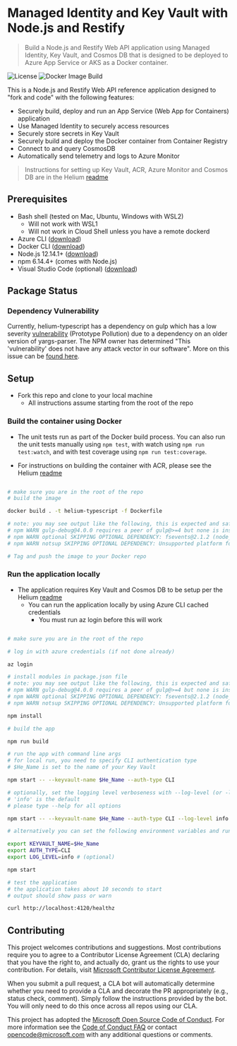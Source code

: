 # Managed Identity and Key Vault with Node.js and Restify

> Build a Node.js and Restify Web API application using Managed Identity, Key Vault, and Cosmos DB that is designed to be deployed to Azure App Service or AKS as a Docker container.

![License](https://img.shields.io/badge/license-MIT-green.svg)
![Docker Image Build](https://github.com/retaildevcrews/helium-typescript/workflows/Docker%20Image%20Build/badge.svg)

This is a Node.js and Restify Web API reference application designed to "fork and code" with the following features:

- Securely build, deploy and run an App Service (Web App for Containers) application
- Use Managed Identity to securely access resources
- Securely store secrets in Key Vault
- Securely build and deploy the Docker container from Container Registry
- Connect to and query CosmosDB
- Automatically send telemetry and logs to Azure Monitor

> Instructions for setting up Key Vault, ACR, Azure Monitor and Cosmos DB are in the Helium [readme](https://github.com/retaildevcrews/helium)

## Prerequisites

- Bash shell (tested on Mac, Ubuntu, Windows with WSL2)
  - Will not work with WSL1
  - Will not work in Cloud Shell unless you have a remote dockerd
- Azure CLI ([download](https://docs.microsoft.com/en-us/cli/azure/install-azure-cli?view=azure-cli-latest))
- Docker CLI ([download](https://docs.docker.com/install/))
- Node.js 12.14.1+ ([download](https://nodejs.org/en/download/))
- npm 6.14.4+ (comes with Node.js)
- Visual Studio Code (optional) ([download](https://code.visualstudio.com/download))

## Package Status

### Dependency Vulnerability

Currently, helium-typescript has a dependency on gulp which has a low severity [vulnerability](https://www.npmjs.com/advisories/1500) (Prototype Pollution) due to a dependency on an older version of yargs-parser. The NPM owner has determined "This 'vulnerability' does not have any attack vector in our software". More on this issue can be [found here](https://github.com/gulpjs/gulp/issues/2438).

## Setup

- Fork this repo and clone to your local machine
  - All instructions assume starting from the root of the repo

### Build the container using Docker

- The unit tests run as part of the Docker build process. You can also run the unit tests manually using `npm test`, with watch using `npm run test:watch`, and with test coverage using `npm run test:coverage`.

- For instructions on building the container with ACR, please see the Helium [readme](https://github.com/retaildevcrews/helium)

```bash

# make sure you are in the root of the repo
# build the image

docker build . -t helium-typescript -f Dockerfile

# note: you may see output like the following, this is expected and safe to ignore
# npm WARN gulp-debug@4.0.0 requires a peer of gulp@>=4 but none is installed. You must install peer dependencies yourself.
# npm WARN optional SKIPPING OPTIONAL DEPENDENCY: fsevents@2.1.2 (node_modules/mocha/node_modules/fsevents):
# npm WARN notsup SKIPPING OPTIONAL DEPENDENCY: Unsupported platform for fsevents@2.1.2: wanted {"os":"darwin","arch":"any"} (current: {"os":"linux","arch":"x64"})

# Tag and push the image to your Docker repo

```

### Run the application locally

- The application requires Key Vault and Cosmos DB to be setup per the Helium [readme](https://github.com/retaildevcrews/helium)
  - You can run the application locally by using Azure CLI cached credentials
    - You must run az login before this will work

```bash

# make sure you are in the root of the repo

# log in with azure credentials (if not done already)

az login

# install modules in package.json file
# note: you may see output like the following, this is expected and safe to ignore
# npm WARN gulp-debug@4.0.0 requires a peer of gulp@>=4 but none is installed. You must install peer dependencies yourself.
# npm WARN optional SKIPPING OPTIONAL DEPENDENCY: fsevents@2.1.2 (node_modules/mocha/node_modules/fsevents):
# npm WARN notsup SKIPPING OPTIONAL DEPENDENCY: Unsupported platform for fsevents@2.1.2: wanted {"os":"darwin","arch":"any"} (current: {"os":"linux","arch":"x64"})

npm install

# build the app

npm run build

# run the app with command line args
# for local run, you need to specify CLI authentication type
# $He_Name is set to the name of your Key Vault

npm start -- --keyvault-name $He_Name --auth-type CLI

# optionally, set the logging level verboseness with --log-level (or -l)
# 'info' is the default
# please type --help for all options

npm start -- --keyvault-name $He_Name --auth-type CLI --log-level info

# alternatively you can set the following environment variables and run without command line args

export KEYVAULT_NAME=$He_Name
export AUTH_TYPE=CLI
export LOG_LEVEL=info # (optional)

npm start

# test the application
# the application takes about 10 seconds to start
# output should show pass or warn

curl http://localhost:4120/healthz

```

## Contributing

This project welcomes contributions and suggestions.  Most contributions require you to agree to a
Contributor License Agreement (CLA) declaring that you have the right to, and actually do, grant us
the rights to use your contribution. For details, visit [Microsoft Contributor License Agreement](https://cla.opensource.microsoft.com).

When you submit a pull request, a CLA bot will automatically determine whether you need to provide
a CLA and decorate the PR appropriately (e.g., status check, comment). Simply follow the instructions
provided by the bot. You will only need to do this once across all repos using our CLA.

This project has adopted the [Microsoft Open Source Code of Conduct](https://opensource.microsoft.com/codeofconduct/).
For more information see the [Code of Conduct FAQ](https://opensource.microsoft.com/codeofconduct/faq/) or
contact [opencode@microsoft.com](mailto:opencode@microsoft.com) with any additional questions or comments.
